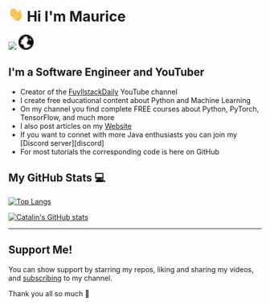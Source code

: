 # [<img src="https://raw.githubusercontent.com/ABSphreak/ABSphreak/master/gifs/Hi.gif" width="30px">][website] Hi I'm Maurice
[<img height="30" src = "https://img.shields.io/badge/Youtube-%23E4405F.svg?&style=for-the-badge&logo=Youtube&logoColor=white">][Youtube] 
[<img height="30" src="https://raw.githubusercontent.com/iconic/open-iconic/master/svg/globe.svg" />][website]


## I'm a Software Engineer and YouTuber

- Creator of the [FuyllstackDaily][youtube] YouTube channel 
- I create free educational content about Python and Machine Learning
- On my channel you find complete FREE courses about Python, PyTorch, TensorFlow, and much more
- I also post articles on my [Website][website]
- If you want to connet with more Java enthusiasts you can join my [Discord server][discord]
- For most tutorials the corresponding code is here on GitHub



## My GitHub Stats 💻

[![Top Langs](https://github-readme-stats.vercel.app/api/top-langs/?username=Mauriceanney&hide=html,css&theme=dracula&show_icons=true)](https://github.com/anuraghazra/github-readme-stats)

[![Catalin's GitHub stats](https://github-readme-stats.vercel.app/api?username=Mauriceanney&theme=dracula&show_icons=true)](https://github.com/anuraghazra/github-readme-stats)


[youtube]: http://youtube.com
[website]: https://fullstackdaily.dev/


---
## Support Me!
You can show support by starring my repos, liking and sharing my videos, and [subscribing](https://www.youtube.com/channel/UCbXgNpp0jedKWcQiULLbDTA?sub_confirmation=1) to my channel.

Thank you all so much 🙏
